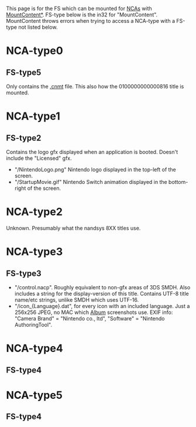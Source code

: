 This page is for the FS which can be mounted for
[NCAs](NCA.md "wikilink") with
[MountContent\*](Filesystem%20services.md "wikilink"). FS-type below is
the in32 for "MountContent". MountContent throws errors when trying to
access a NCA-type with a FS-type not listed below.

# NCA-type0

## FS-type5

Only contains the [.cnmt](NCA.md "wikilink") file. This also how the
0100000000000816 title is mounted.

# NCA-type1

## FS-type2

Contains the logo gfx displayed when an application is booted. Doesn't
include the "Licensed" gfx.

  - "/NintendoLogo.png" Nintendo logo displayed in the top-left of the
    screen.
  - "/StartupMovie.gif" Nintendo Switch animation displayed in the
    bottom-right of the screen.

# NCA-type2

Unknown. Presumably what the nandsys 8XX titles use.

# NCA-type3

## FS-type3

  - "/control.nacp". Roughly equivalent to non-gfx areas of 3DS SMDH.
    Also includes a string for the display-version of this title.
    Contains UTF-8 title name/etc strings, unlike SMDH which uses
    UTF-16.
  - "/icon\_{Language}.dat", for every icon with an included language.
    Just a 256x256 JPEG, no MAC which [Album](Album.md "wikilink")
    screenshots use. EXIF info: "Camera Brand" = "Nintendo co., ltd",
    "Software" = "Nintendo AuthoringTool".

# NCA-type4

## FS-type4

# NCA-type5

## FS-type4
